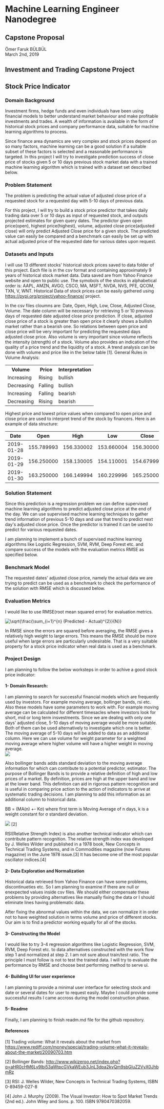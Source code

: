 # Machine Learning Engineer Nanodegree

## Capstone Proposal

Ömer Faruk BÜLBÜL  
March 2nd, 2019

## Investment and Trading Capstone Project

## Stock Price Indicator

### Domain Background

Investment firms, hedge funds and even individuals have been using financial models to better understand market behaviour and make profitable investments and trades. A wealth of information is available in the form of historical stock prices and company performance data, suitable for machine learning algorithms to process.

Since finance area dynamics are very complex and stock prices depend on so many factors, machine learning can be a good solution if a suitable subset of these factors is selected and a reasonable performance is targeted. In this project I will try to investigate prediction success of close price of stocks given 5 or 10 days previous stock market data with a trained machine learning algorithm which is trained with a dataset set described below.

### Problem Statement

The problem is predicting the actual value of adjusted close price of a requested stock for a requested day with 5-10 days of previous data.


For this project, I will try to build a stock price predictor that takes daily trading data over 5 or 10 days as input of requested stock, and outputs projected estimates for given query dates. The predictor given open price(open), highest price(highest), volume, adjusted close price(adjusted close) will only predict Adjusted Close price for a given stock.
The predicted value can easily be compared and a benchmark can easily be set up with actual adjusted price of the requested date for various dates upon request.

### Datasets and Inputs

I will use 13 different stocks' historical stock prices saved to data folder of this project. Each file is in the csv format and containing approximately 9 years of historical stock market data. Data saved are from Yahoo Finance website and open to public use. The symobols of the stocks in alphabetical order is: AAPL, AMZN, AVGO, CSCO, MA, MSFT, NVDA, NVS, PFE, QCOM, TXN, V, WNT. Historical Data of stock prices can be easily gathered using https://pypi.org/project/yahoo-finance/ project.

In the csv files cloumns are: Date, Open, High, Low, Close, Adjusted Close, Volume. The date column will be necessary for retrieving 5 or 10 previous days of requested date adjusted close price prediction. If close, adjusted close price of a stock is greater than open price it clearly shows a bullish market rather than a bearish one. So relations between open price and close price will be very important for predicting the requested days adjusted close price. Also volume is very important since volume reflects the intensity (strength) of a stock. Volume also provides an indication of the quality of a price trend and the liquidity of a stock. A trend analysis can be done with volume and price like in the below table [1].
General Rules in Volume Analysis:
<table align="center"> 
  <th>Volume</th><th>Price</th><th>Interpretation</th>
  <tr><td>Increasing</td><td>Rising</td><td>bullish</td></tr>
  <tr><td>Decreasing</td><td>Falling</td><td>bullish</td></tr>
  <tr><td>Increasing</td><td>Falling</td><td>bearish</td></tr>
  <tr><td>Decreasing</td><td>Rising</td><td>bearish</td></tr>
</table>

Highest price and lowest price values when compared to open price and close price are used to interpret trend of the stock by financers. Here is an example of data structure:

<table>
      <thead>
        <tr>
            <th>Date</th>
            <th>Open</th>
            <th>High</th>
            <th>Low</th>
            <th>Close</th>
            <th>Adj Close</th>
            <th>Volume</th>
        </tr>
      </thead>
      <tbody>
          <tr>
              <td>2019-01-28</td>
              <td>155.789993</td>
              <td>156.330002</td>
              <td>153.660004</td>
              <td>156.300003</td>
              <td>155.632523</td>
              <td>26192100</td>
          </tr>
        <tr>
              <td>2019-01-29</td>
              <td>156.250000</td>
              <td>158.130005</td>
              <td>154.110001</td>
              <td>154.679993</td>
              <td>154.019440</td>
              <td>41587200</td>
          </tr>
          <tr>
              <td>2019-01-30</td>
              <td>163.250000</td>
              <td>166.149994</td>
              <td>160.229996</td>
              <td>165.250000</td>
              <td>164.544296</td>
              <td>61109800</td>
          </tr>
  </tbody>
</table>

### Solution Statement

Since this prediction is a regression problem we can define supervised machine learning algorithms to predict adjusted close price at the end of the day. We can use supervised machine learning techniques to gather trend information of previous 5-10 days and use that trend to predict next day's adjusted close price. Once the predictor is trained it can be used to predict for various requested dates.

I am planning to implement a bunch of supervised machine learning algorithms like Logistic Regression, SVM, RVM, Deep Forest etc. and compare success of the models with the evaluation metrics RMSE as specified below.

### Benchmark Model

The requested dates' adjusted close price, namely the actual data we are trying to predict can be used as a benchmark to check the performance of the solution with RMSE which is discussed below.

### Evaluation Metrics
I would like to use RMSE(root mean squared error) for evaluation metrics.

<img src="http://latex.codecogs.com/gif.latex?\sqrt{\frac{\sum_{i=1}^{n}&space;(Predicted&space;-&space;Actual)^{2}}{N}}" title="\sqrt{\frac{\sum_{i=1}^{n} (Predicted - Actual)^{2}}{N}}" />

In RMSE since the errors are squared before averaging, the RMSE gives a relatively high weight to large errors. This means the RMSE should be more useful when large errors are particularly undesirable.
That is a very suitable property for a stock price indicator when real data is used as a benchmark.

### Project Design

I am planning to follow the below worksteps in order to achive a good stock price indicator:

#### 1- Domain Research:

I am planning to search for successful financial models which are frequently used by investors. For example moving average, bollinger bands, rsi etc. Also these models have some parameters to work with. For example moving average can be calculated for different timesacles where investors look for short, mid or long term insvestments. Since we are dealing with only one days' adjusted close, 5-10 days of moving average would be more suitable. Both of them can be used alternatively to investigate which one is better. The moving average of 5-10 days will be added to data as an additional column. Here we can use volume for weight parameter for a weighted moving average where higher volume will have a higher weight in moving average.  
<img src="http://www.wikizeroo.net/index.php?q=aHR0cHM6Ly93aWtpbWVkaWEub3JnL2FwaS9yZXN0X3YxL21lZGlhL21hdGgvcmVuZGVyL3N2Zy80NDE1M2FmZjhmZWNiNDFmOGU1YzEwZjI3ZTIwNGQ5OTgwYzIzMTZm" />

Also bollinger bands adds standard deviation to the moving average information for which can contribute to a potential predictor, estimator. The purpose of Bollinger Bands is to provide a relative definition of high and low prices of a market. By definition, prices are high at the upper band and low at the lower band. This definition can aid in rigorous pattern recognition and is useful in comparing price action to the action of indicators to arrive at systematic trading decisions. I am planning to add this information as an additional column to historical data.

BB = (MA(n) +- Kσ) where first term is Moving Average of n days, k is a weight constant for σ standard deviation.

<img src="http://www.wikizeroo.net/index.php?q=aHR0cDovL3VwbG9hZC53aWtpbWVkaWEub3JnL3dpa2lwZWRpYS9jb21tb25zL3RodW1iLzEvMWEvQm9sbGluZ2VyQmFuZHNTUFguc3ZnLzEyMHB4LUJvbGxpbmdlckJhbmRzU1BYLnN2Zy5wbmc"/> [2]

RSI(Relative Strength Index) is also another technical indicator which can contribute pattern recognition. The relative strength index was developed by J. Welles Wilder and published in a 1978 book, New Concepts in Technical Trading Systems, and in Commodities magazine (now Futures magazine) in the June 1978 issue.[3] It has become one of the most popular oscillator indices.[4]

#### 2- Data Exploration and Normalization

Historical data retrieved from Yahoo Finance can have some problems, discontinueties etc. So I am planning to examine if there are null or enexpected values inside csv files. We should either compensate these problems by providing alternatives like manually fixing the data or I should eliminate lines having problematic data.

After fixing the abnormal values within the data, we can normalize it in order not to have weighted solution in terms volume and price of different stocks. Our aim is to find a predictor working equally for all of the stocks.

#### 3- Constructing the Model

I would like to try 3-4 regression algorithms like Logistic Regression, SVM, RVM, Deep Forest etc. to data alternatives constructed with the work flow step 1 and normalized at step 2. I am not sure about train/test ratio. The principle I must follow is not to test the trained data. I will try to evaluate the performance by RMSE and choose best performing method to serve ui.


#### 4- Building UI for user experience

I am planning to provide a minimal user interface for selecting stock and date or several dates for user to request easily.
Maybe I could provide some successful results I came accross during the model construction phase.

#### 5- Readme
Finally, I am planning to finish readm.md file for the github repository.

#### References

[1] Trading volume: What it reveals about the market from https://www.rediff.com/money/special/trading-volume-what-it-reveals-about-the-market/20090703.htm

[2] Bollinger Bands: http://www.wikizeroo.net/index.php?q=aHR0cHM6Ly9lbi53aWtpcGVkaWEub3JnL3dpa2kvQm9sbGluZ2VyX0JhbmRz

[3] RSI: J. Welles Wilder, New Concepts in Technical Trading Systems, ISBN 0-89459-027-8

[4] John J. Murphy (2009). The Visual Investor: How to Spot Market Trends (2nd ed.). John Wiley and Sons. p. 100. ISBN 9780470382059.
